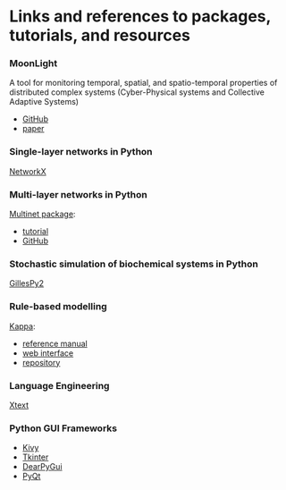 # Links and references to packages, tutorials, and resources

### MoonLight
A tool for monitoring temporal, spatial, and spatio-temporal properties of distributed complex systems (Cyber-Physical systems and Collective Adaptive Systems)
- [GitHub](https://github.com/MoonLightSuite/MoonLight)
- [paper](literature/monitoring-mobile-and-spatially-distributed-cyber-physical-systems-bartocci.pdf)

### Single-layer networks in Python
[NetworkX](https://networkx.org/)

### Multi-layer networks in Python
[Multinet package](http://multilayer.it.uu.se/software.html):
- [tutorial](https://www.dropbox.com/sh/300xdrc7lyqhgxl/AACsXyW8_mf-ah5KTJyqHilpa/python?dl=0&subfolder_nav_tracking=1)
- [GitHub](https://bitbucket.org/uuinfolab/py_multinet/src/master/)

### Stochastic simulation of biochemical systems in Python
[GillesPy2](https://github.com/StochSS/GillesPy2)

### Rule-based modelling
[Kappa](https://kappalanguage.org/):
- [reference manual](http://dev.executableknowledge.org/docs/KaSim-manual-master/KaSim_manual.htm)
- [web interface](https://tools.kappalanguage.org/try/?model=https%3A//raw.githubusercontent.com/Kappa-Dev/KappaTools/master/examples/abc-pert.ka)
- [repository](https://github.com/Kappa-Dev/KappaTools)

### Language Engineering
[Xtext](https://www.eclipse.org/Xtext/)

### Python GUI Frameworks
- [Kivy](https://kivy.org/#home)
- [Tkinter](https://realpython.com/python-gui-tkinter/)
- [DearPyGui](https://github.com/hoffstadt/DearPyGui)
- [PyQt](https://wiki.python.org/moin/PyQt/Tutorials)

